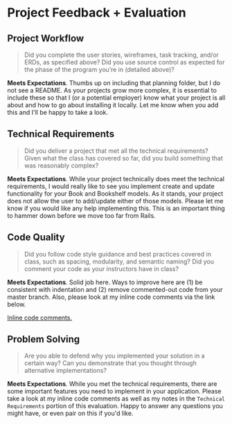 # Project Feedback + Evaluation

## Project Workflow

>Did you complete the user stories, wireframes, task tracking, and/or ERDs, as specified above? Did you use source control as expected for the phase of the program you’re in (detailed above)?

**Meets Expectations**. Thumbs up on including that planning folder, but I do not see a README. As your projects grow more complex, it is essential to include these so that I (or a potential employer) know what your project is all about and how to go about installing it locally. Let me know when you add this and I'll be happy to take a look.

## Technical Requirements

>Did you deliver a project that met all the technical requirements? Given what the class has covered so far, did you build something that was reasonably complex?

**Meets Expectations**. While your project technically does meet the technical requirements, I would really like to see you implement create and update functionality for your Book and Bookshelf models. As it stands, your project does not allow the user to add/update either of those models. Please let me know if you would like any help implementing this. This is an important thing to hammer down before we move too far from Rails.

## Code Quality

>Did you follow code style guidance and best practices covered in class, such as spacing, modularity, and semantic naming? Did you comment your code as your instructors have in class?

**Meets Expectations**. Solid job here. Ways to improve here are (1) be consistent with indentation and (2) remove commented-out code from your master branch. Also, please look at my inline code comments via the link below.

[Inline code comments.]()

## Problem Solving

>Are you able to defend why you implemented your solution in a certain way? Can you demonstrate that you thought through alternative implementations?

**Meets Expectations**. While you met the technical requirements, there are some important features you need to implement in your application. Please take a look at my inline code comments as well as my notes in the `Technical Requirements` portion of this evaluation. Happy to answer any questions you might have, or even pair on this if you'd like.
